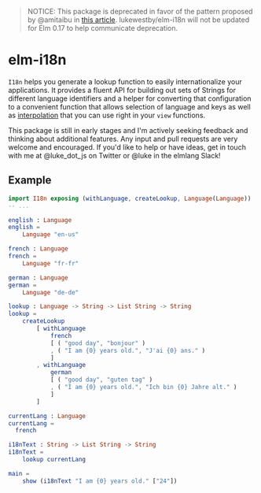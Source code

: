 > NOTICE: This package is deprecated in favor of the pattern proposed by
> @amitaibu in [this article](http://www.gizra.com/content/elm-i18n-type-safety/).
> lukewestby/elm-i18n will not be updated for Elm 0.17 to help communicate
> deprecation.

# elm-i18n
`I18n` helps you generate a lookup function to easily internationalize your
applications. It provides a fluent API for building out sets of Strings for
different language identifiers and a helper for converting that configuration to
a convenient function that allows selection of language and keys as well as
[interpolation](https://github.com/lukewestby/elm-string-interpolate) that you
can use right in your `view` functions.

 This package is still in early stages and I'm actively seeking feedback and
thinking about additional features. Any input and pull requests are very
welcome and encouraged. If you'd like to help or have ideas, get in touch with
me at @luke_dot_js on Twitter or @luke in the elmlang Slack!

## Example
```elm
import I18n exposing (withLanguage, createLookup, Language(Language))
-- ...

english : Language
english =
    Language "en-us"

french : Language
french =
    Language "fr-fr"

german : Language
german =
    Language "de-de"

lookup : Language -> String -> List String -> String
lookup =
    createLookup
        [ withLanguage
            french
            [ ( "good day", "bonjour" )
            , ( "I am {0} years old.", "J'ai {0} ans." )
            ]
        , withLanguage
            german
            [ ( "good day", "guten tag" )
            , ( "I am {0} years old.", "Ich bin {0} Jahre alt." )
            ]
        ]

currentLang : Language
currentLang =
  french

i18nText : String -> List String -> String
i18nText =
    lookup currentLang

main =
    show (i18nText "I am {0} years old." ["24"])
```
